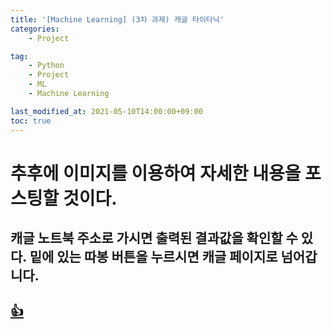 ```yaml
---
title: '[Machine Learning] (3차 과제) 캐글 타이타닉'
categories:
    - Project

tag:
    - Python
    - Project
    - ML
    - Machine Learning

last_modified_at: 2021-05-10T14:00:00+09:00
toc: true
---
```


# 추후에 이미지를 이용하여 자세한 내용을 포스팅할 것이다.

## 캐글 노트북 주소로 가시면 출력된 결과값을 확인할 수 있다. 밑에 있는 따봉 버튼을 누르시면 캐글 페이지로 넘어갑니다.
## [👍](https://www.kaggle.com/vestige/2017250024-ml-project3)

